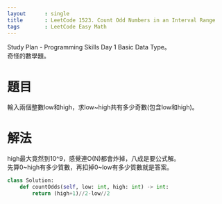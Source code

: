 ```yaml
---
layout      : single
title       : LeetCode 1523. Count Odd Numbers in an Interval Range
tags 		: LeetCode Easy Math
---
```

Study Plan - Programming Skills Day 1 Basic Data Type。  
奇怪的數學題。

# 題目
輸入兩個整數low和high，求low~high共有多少奇數(包含low和high)。

# 解法
high最大竟然到10^9，感覺連O(N)都會炸掉，八成是要公式解。  
先算0\~high有多少質數，再扣掉0\~low有多少質數就是答案。

```python
class Solution:
    def countOdds(self, low: int, high: int) -> int:
        return (high+1)//2-low//2

```
